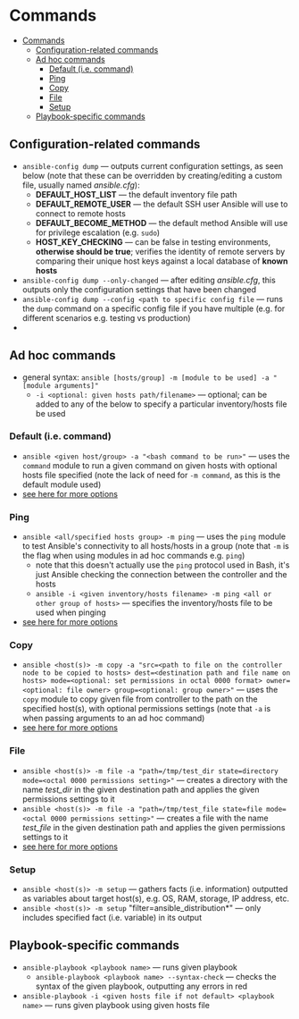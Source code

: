 # Commands

- [Commands](#commands)
  - [Configuration-related commands](#configuration-related-commands)
  - [Ad hoc commands](#ad-hoc-commands)
    - [Default (i.e. command)](#default-ie-command)
    - [Ping](#ping)
    - [Copy](#copy)
    - [File](#file)
    - [Setup](#setup)
  - [Playbook-specific commands](#playbook-specific-commands)

## Configuration-related commands

- `ansible-config dump` — outputs current configuration settings, as seen below (note that these can be overridden by creating/editing a custom file, usually named *ansible.cfg*):
  - **DEFAULT_HOST_LIST** — the default inventory file path
  - **DEFAULT_REMOTE_USER** — the default SSH user Ansible will use to connect to remote hosts
  - **DEFAULT_BECOME_METHOD** — the default method Ansible will use for privilege escalation (e.g. `sudo`)
  - **HOST_KEY_CHECKING** — can be false in testing environments, **otherwise should be true**; verifies the identity of remote servers by comparing their unique host keys against a local database of **known hosts**
- `ansible-config dump --only-changed` — after editing *ansible.cfg*, this outputs only the configuration settings that have been changed
- `ansible-config dump --config <path to specific config file` — runs the `dump` command on a specific config file if you have multiple (e.g. for different scenarios e.g. testing vs production)
- 
## Ad hoc commands

- general syntax: `ansible [hosts/group] -m [module to be used] -a "[module arguments]"`
  - `-i <optional: given hosts path/filename>` — optional; can be added to any of the below to specify a particular inventory/hosts file be used

### Default (i.e. command)

- `ansible <given host/group> -a "<bash command to be run>"` — uses the `command` module to run a given command on given hosts with optional hosts file specified (note the lack of need for `-m command`, as this is the default module used)
- [see here for more options](https://docs.ansible.com/ansible/latest/collections/ansible/builtin/command_module.html#ansible-collections-ansible-builtin-command-module)

### Ping 

- `ansible <all/specified hosts group> -m ping` — uses the `ping` module to test Ansible's connectivity to all hosts/hosts in a group (note that `-m` is the flag when using modules in ad hoc commands e.g. `ping`)
  - note that this doesn't actually use the `ping` protocol used in Bash, it's just Ansible checking the connection between the controller and the hosts 
  - `ansible -i <given inventory/hosts filename> -m ping <all or other group of hosts>` — specifies the inventory/hosts file to be used when pinging
- [see here for more options](https://docs.ansible.com/ansible/latest/collections/ansible/builtin/ping_module.html#ansible-collections-ansible-builtin-ping-module)

### Copy

- `ansible <host(s)> -m copy -a "src=<path to file on the controller node to be copied to hosts> dest=<destination path and file name on hosts> mode=<optional: set permissions in octal 0000 format> owner=<optional: file owner> group=<optional: group owner>"` — uses the `copy` module to copy given file from controller to the path on the specified host(s), with optional permissions settings (note that `-a` is when passing arguments to an ad hoc command)
- [see here for more options](https://docs.ansible.com/ansible/latest/collections/ansible/builtin/copy_module.html#ansible-collections-ansible-builtin-copy-module)

### File

- `ansible <host(s)> -m file -a "path=/tmp/test_dir state=directory mode=<octal 0000 permissions setting>"` — creates a directory with the name *test_dir* in the given destination path and applies the given permissions settings to it
- `ansible <host(s)> -m file -a "path=/tmp/test_file state=file mode=<octal 0000 permissions setting>"` — creates a file with the name *test_file* in the given destination path and applies the given permissions settings to it
- [see here for more options](https://docs.ansible.com/ansible/latest/collections/ansible/builtin/file_module.html)

### Setup

- `ansible <host(s)> -m setup` — gathers facts (i.e. information) outputted as variables about target host(s), e.g. OS, RAM, storage, IP address, etc.
- `ansible <host(s)> -m setup` "filter=ansible_distribution*" — only includes specified fact (i.e. variable) in its output

## Playbook-specific commands

- `ansible-playbook <playbook name>` — runs given playbook
  - `ansible-playbook <playbook name> --syntax-check` — checks the syntax of the given playbook, outputting any errors in red
- `ansible-playbook -i <given hosts file if not default> <playbook name>` — runs given playbook using given hosts file
